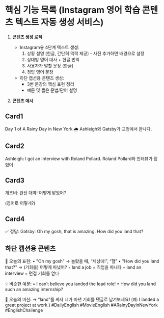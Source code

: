 # 핵심 기능 목록 (Instagram 영어 학습 콘텐츠 텍스트 자동 생성 서비스)

1. **콘텐츠 생성 로직**
   - Instagram용 4단계 텍스트 생성:
     1) 상황 설명 (한글, 간단히 맥락 제공) - 사진 추가하면 배경으로 설정
     2) 상대방 영어 대사 + 한글 번역
     3) 사용자가 말할 문장 (한글)
     4) 정답 영어 문장
   - 하단 캡션용 콘텐츠 생성:
     - 3번 문장의 핵심 표현 정리
     - 예문 및 짧은 문법/단어 설명

3. **콘텐츠 예시**
## Card1
Day 1 of A Rainy Day in New York 🌧
Ashleigh와 Gatsby가 교정에서 만나다.

## Card2
Ashleigh: I got an interview with Roland Pollard.
Roland Pollard와 인터뷰가 잡혔어

## Card3
개츠비: 완전 대박! 어떻게 맡았어?

(영어로 어떻게?)

## Card4
✅ 정답:
Gatsby: Oh my gosh, that is amazing. How did you land that?

## 하단 캡션용 콘텐츠
📌 오늘의 표현:
• "Oh my gosh" → 놀랐을 때, “세상에!”, “헐”
• "How did you land that?" → (기회를) 어떻게 따냈어?
    ◦ land a job = 직업을 따내다
    ◦ land an interview = 면접 기회를 얻다

💡 비슷한 예문:
• I can’t believe you landed the lead role!
• How did you land such an amazing internship?

🎯 오늘의 미션:
→ “land”를 써서 네가 따낸 기회를 댓글로 남겨보세요!
(예: I landed a great project at work.)
#DailyEnglish #MovieEnglish #ARainyDayInNewYork #EnglishChallenge